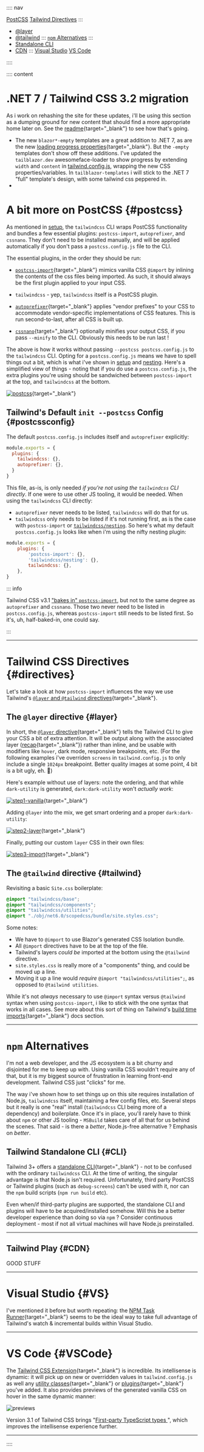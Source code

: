 :::: nav

[PostCSS](/notes#postcss)
[Tailwind Directives](/notes#directives)
:::
- [@layer](/notes#layer)
- [@tailwind](/notes#tailwind)
:::
[`npm` Alternatives](/notes#NPM)
:::
- [Standalone CLI](/notes#CLI)
- [CDN](/notes#CDN)
:::
[Visual Studio](/notes#VS)
[VS Code](/notes#VSCode)

::::

:::: content

# .NET 7 / Tailwind CSS 3.2 migration

As i work on rehashing the site for these updates, i'll be using this section as a dumping ground for new content that should find a more appropriate home later on.  See the [readme](https://github.com/McNerdius/TailBlazor/blob/main/readme.md){target="_blank"} to see how that's going.

* The new `blazor*-empty` templates are a great addition to .NET 7, as are the new [loading progress properties](https://devblogs.microsoft.com/dotnet/asp-net-core-updates-in-dotnet-7-preview-7/#new-blazor-loading-page){target="_blank"}.  But the `-empty` templates don't show off these additions.  I've updated the `tailblazor.dev` awesomeface-loader to show progress by extending `width` and `content` in [tailwind.config.js](https://github.com/McNerdius/TailBlazor/blob/main/Source/tailwind.config.js), wrapping the new CSS properties/variables.  In `tailblazor-templates` i will stick to the .NET 7 "full" template's design, with some tailwind css peppered in.
*  





# A bit more on PostCSS {#postcss}

As mentioned in [setup](/setup#postcss), the `tailwindcss` CLI wraps PostCSS functionality and bundles a few essential plugins: `postcss-import`, `autoprefixer`, and `cssnano`.  They don't need to be installed manually, and will be applied automatically if you don't pass a `postcss.config.js` file to the CLI.

The essential plugins, in the order they should be run:

- [`postcss-import`](https://github.com/postcss/postcss-import){target="_blank"} mimics vanilla CSS `@import` by inlining the contents of the css files being imported.  As such, it should always be the first plugin applied to your input CSS.

- `tailwindcss` - yep, `tailwindcss` itself is a PostCSS plugin.  

- [`autoprefixer`](https://github.com/postcss/autoprefixer){target="_blank"} applies "vendor prefixes" to your CSS to accommodate vendor-specific implementations of CSS features.  This is run second-to-last, after all CSS is built up.

- [`cssnano`](https://cssnano.co/docs/introduction/){target="_blank"} optionally minifies your output CSS, if you pass `--minify` to the CLI.  Obviously this needs to be run last !

The above is how it works without passing `--postcss postcss.config.js` to the `tailwindcss` CLI.  Opting for a `postcss.config.js` means we have to spell things out a bit, which is what i've shown in [setup](/setup#postcss) and [nesting](/tidy_css#nesting).  Here's a simplified view of things - noting that if you do use a `postcss.config.js`, the extra plugins you're using should be sandwiched between `postcss-import` at the top, and `tailwindcss` at the bottom.

[![postcss](images/postcss.drawio.svg)](images/postcss.drawio.svg){target="_blank"}

## Tailwind's Default `init --postcss` Config {#postcssconfig}

The default `postcss.config.js` includes itself and `autoprefixer` explicitly:

```javascript:postcss.config.js
module.exports = {
  plugins: {
    tailwindcss: {},
    autoprefixer: {},
  }
}
```

This file, as-is, is only needed _if you're not using the `tailwindcss` CLI directly_. If one were to use other JS tooling, it would be needed. When using the `tailwindcss` CLI directly:

- `autoprefixer` never needs to be listed, `tailwindcss` will do that for us.
- `tailwindcss` only needs to be listed if it's not running first, as is the case with `postcss-import` or [`tailwindcss/nesting`](/next#nesting). So here's what my default `postcss.config.js` looks like when i'm using the nifty nesting plugin:

```javascript:postcss.config.js
module.exports = {
    plugins: {
        'postcss-import': {},
        'tailwindcss/nesting': {},
        tailwindcss: {},
    },
}
```

::: info

Tailwind CSS v3.1 ["bakes in" `postcss-import`](https://tailwindcss.com/blog/tailwindcss-v3-1#built-in-support-for-css-imports-in-the-cli), but not to the same degree as `autoprefixer` and `cssnano`.  Those two never need to be listed in `postcss.config.js`, whereas `postcss-import` still needs to be listed first.  So it's, uh, half-baked-in, one could say.

:::

---

# Tailwind CSS Directives  {#directives}

Let's take a look at how `postcss-import` influences the way we use Tailwind's [`@layer` and `@tailwind` directives](https://tailwindcss.com/docs/functions-and-directives#directives){target="_blank"}.

## The `@layer` directive {#layer}
In short, the [`@layer` directive](https://tailwindcss.com/docs/adding-custom-styles#using-css-and-layer){target="_blank"} tells the Tailwind CLI to give your CSS a bit of extra attention.  It will be output along with the associated layer ([recap](setup#boilerplate-bg){target="_blank"}) rather than inline, and be usable with modifiers like `hover`, dark mode, responsive breakpoints, etc.  (For the following examples i've overriden `screens` in `tailwind.config.js` to only include a single `1024px` breakpoint.  Better quality images at some point, 4 bit is a bit ugly, eh. 🤔)

Here's example without use of layers: note the ordering, and that while `dark-utility` is generated, `dark:dark-utility` won't *actually work*:

[![step1-vanilla](images/step1-vanilla.png)](images/step1-vanilla.png){target="_blank"}

Adding `@layer` into the mix, we get smart ordering and a proper `dark:dark-utility`:

[![step2-layer](images/step2-layer.png)](images/step2-layer.png){target="_blank"}

Finally, putting our custom `layer` CSS in their own files:

[![step3-import](images/step3-import.png)](images/step3-import.png){target="_blank"}

## The `@tailwind` directive {#tailwind}

Revisiting a basic `Site.css` boilerplate:

```css:site.css
@import "tailwindcss/base";
@import "tailwindcss/components";
@import "tailwindcss/utilities";
@import "./obj/net6.0/scopedcss/bundle/site.styles.css";
```

Some notes:

- We have to `@import` to use Blazor's generated CSS Isolation bundle.
- All `@import` directives have to be at the top of the file.
- Tailwind's layers *could be* imported at the bottom using the `@tailwind` directive.
- `site.styles.css` is really more of a "components" thing, and could be moved up a line.
- Moving it up a line would *require* `@import "tailwindcss/utilities";`, as opposed to `@tailwind utilities`.

While it's not *always* necessary to use `@import` syntax versus `@tailwind` syntax when using `postcss-import`, i like to stick with the one syntax that works in all cases.  See more about this sort of thing on Tailwind's [build time imports](https://tailwindcss.com/docs/using-with-preprocessors#build-time-imports){target="_blank"} docs section.

---

# `npm` Alternatives

I'm not a web developer, and the JS ecosystem is a bit churny and disjointed for me to keep up with.  Using vanilla CSS wouldn't require any of that, but it is my biggest source of frustration in learning front-end development.  Tailwind CSS just "clicks" for me.  

The way i've shown how to set things up on this site requires installation of Node.js, `tailwindcss` itself, maintaining a few config files, etc.  Several steps but it really is one "real" install (`tailwindcss` CLI being more of a dependency) and boilerplate.  Once it's in place, you'll rarely have to think about `npm` or other JS tooling - `MSBuild` takes care of all that for us behind the scenes.  That said - is there a *better*, Node.js-free alternative ?  Emphasis on *better*.

## Tailwind Standalone CLI {#CLI}

Tailwind 3+ offers a [standalone CLI](https://tailwindcss.com/blog/standalone-cli){target="_blank"} - not to be confused with the ordinary `tailwindcss` CLI.  At the time of writing, the singular advantage is that Node.js isn't required.  Unfortunately, third party PostCSS or Tailwind plugins (such as `debug-screens`) can't be used with it, nor can the `npm` build scripts (`npm run build` etc).

Even when/if third-party plugins are supported, the standalone CLI and plugins will have to be acquired/installed somehow.  Will this be a better developer experience than doing so via `npm` ?  Consider continuous deployment - most if not all virtual machines will have Node.js preinstalled.

---

## Tailwind Play {#CDN}

GOOD STUFF

---

# Visual Studio {#VS}

I've mentioned it before but worth repeating: the [NPM Task Runner](https://marketplace.visualstudio.com/items?itemName=MadsKristensen.NpmTaskRunner64){target="_blank"} seems to be the ideal way to take full advantage of Tailwind's watch & incremental builds within Visual Studio.

---

# VS Code {#VSCode}

The [Tailwind CSS Extension](https://marketplace.visualstudio.com/items?itemName=bradlc.vscode-tailwindcss){target="_blank"} is incredible. Its intellisense is dynamic: it will pick up on new or overridden values in `tailwind.config.js` as well any [utility classes](https://tailwindcss.com/docs/adding-new-utilities){target="_blank"} or [plugins](https://tailwindcss.com/docs/plugins){target="_blank"} you've added. It also provides previews of the generated vanilla CSS on hover in the same dynamic manner:

 ![previews](/images/hover.png)

 Version 3.1 of Tailwind CSS brings "[First-party TypeScript types
](https://tailwindcss.com/blog/tailwindcss-v3-1#first-party-type-script-types)", which improves the intellisense experience further.

---

::::
